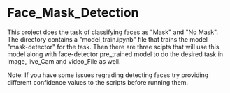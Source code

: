 # Face_Mask_Detection

This project does the task of classifying faces as "Mask" and "No Mask".
The directory contains a "model_train.ipynb" file that trains the model "mask-detector" for the task.
Then there are three scipts that will use this model along with face-detector pre_trained model to do the desired task in image, live_Cam and video_File as well. 

Note: If you have some issues regrading detecting faces try providing different confidence values to the scripts before running them.
